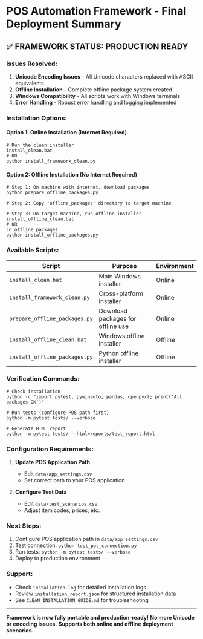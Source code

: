# POS Automation Framework - Final Deployment Summary

## ✅ FRAMEWORK STATUS: PRODUCTION READY

### Issues Resolved:
1. **Unicode Encoding Issues** - All Unicode characters replaced with ASCII equivalents
2. **Offline Installation** - Complete offline package system created
3. **Windows Compatibility** - All scripts work with Windows terminals
4. **Error Handling** - Robust error handling and logging implemented

### Installation Options:

#### Option 1: Online Installation (Internet Required)
```batch
# Run the clean installer
install_clean.bat
# OR
python install_framework_clean.py
```

#### Option 2: Offline Installation (No Internet Required)
```batch
# Step 1: On machine with internet, download packages
python prepare_offline_packages.py

# Step 2: Copy 'offline_packages' directory to target machine

# Step 3: On target machine, run offline installer
install_offline_clean.bat
# OR
cd offline_packages
python install_offline_packages.py
```

### Available Scripts:

| Script | Purpose | Environment |
|--------|---------|-------------|
| `install_clean.bat` | Main Windows installer | Online |
| `install_framework_clean.py` | Cross-platform installer | Online |
| `prepare_offline_packages.py` | Download packages for offline use | Online |
| `install_offline_clean.bat` | Windows offline installer | Offline |
| `install_offline_packages.py` | Python offline installer | Offline |

### Verification Commands:
```batch
# Check installation
python -c "import pytest, pywinauto, pandas, openpyxl; print('All packages OK')"

# Run tests (configure POS path first)
python -m pytest tests/ --verbose

# Generate HTML report
python -m pytest tests/ --html=reports/test_report.html
```

### Configuration Requirements:
1. **Update POS Application Path**
   - Edit `data/app_settings.csv`
   - Set correct path to your POS application

2. **Configure Test Data**
   - Edit `data/test_scenarios.csv`
   - Adjust item codes, prices, etc.

### Next Steps:
1. Configure POS application path in `data/app_settings.csv`
2. Test connection: `python test_pos_connection.py`
3. Run tests: `python -m pytest tests/ --verbose`
4. Deploy to production environment

### Support:
- Check `installation.log` for detailed installation logs
- Review `installation_report.json` for structured installation data
- See `CLEAN_INSTALLATION_GUIDE.md` for troubleshooting

---
**Framework is now fully portable and production-ready!**
**No more Unicode or encoding issues.**
**Supports both online and offline deployment scenarios.**
